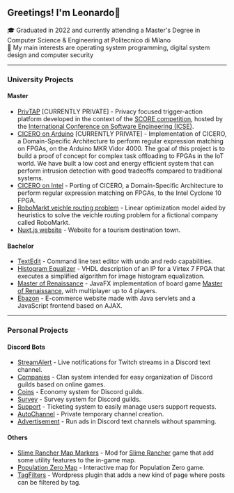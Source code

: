 ## Greetings! I'm Leonardo👋
🎓 Graduated in 2022 and currently attending a Master's Degree in Computer Science & Engineering at Politecnico di Milano  
📖 My main interests are operating system programming, digital system design and computer security

---

### University Projects
#### Master
- [PrivTAP](https://github.com/PrivTap/PrivTap) [CURRENTLY PRIVATE] - Privacy focused trigger-action platform developed in the context of the [SCORE competition](https://conf.researchr.org/track/icse-2023/icse-2023-score-2023), hosted by the [International Conference on Software Engineering (ICSE)](https://conf.researchr.org/home/icse-2023).
- [CICERO on Arduino](https://github.com/leonardo-panseri/cicero-on-vidor4000) [CURRENTLY PRIVATE] - Implementation of CICERO, a Domain-Specific Architecture to perform regular expression matching on FPGAs, on the Arduino MKR Vidor 4000. The goal of this project is to build a proof of concept for complex task offloading to FPGAs in the IoT world. We have built a low cost and energy efficient system that can perform intrusion detection with good tradeoffs compared to traditional systems.
- [CICERO on Intel](https://github.com/leonardo-panseri/cicero-port-to-intel) - Porting of CICERO, a Domain-Specific Architecture to perform regular expression matching on FPGAs, to the Intel Cyclone 10 FPGA.
- [RoboMarkt veichle routing problem](https://github.com/leonardo-panseri/for-project-2022) - Linear optimization model aided by heuristics to solve the veichle routing problem for a fictional company called RoboMarkt.
- [Nuxt.js website](https://github.com/amangabba/HYPE-GabbaPanseriNumeroliSanti) - Website for a tourism destination town.

#### Bachelor
- [TextEdit](https://github.com/leonardo-panseri/api-project-19-20) - Command line text editor with undo and redo capabilities.
- [Histogram Equalizer](https://github.com/leonardo-panseri/rl-project-20-21) - VHDL description of an IP for a Virtex 7 FPGA that executes a simplified algorithm for image histogram equalization.
- [Master of Renaissance](https://github.com/leonardo-panseri/ing-sw-2021-panseri-spada-mornatta) - JavaFX implementation of board game [Master of Renaissance](https://craniointernational.com/products/masters-of-renaissance/), with multiplayer up to 4 players.
- [Ebazon](https://github.com/davidemornatta/tiw-2021-mornatta-panseri-zancani) - E-commerce website made with Java servlets and a JavaScript frontend based on AJAX.

---

### Personal Projects
#### Discord Bots
- [StreamAlert](https://github.com/leonardo-panseri/discord-streamalert) - Live notifications for Twitch streams in a Discord text channel.
- [Companies](https://github.com/leonardo-panseri/discord-companies) - Clan system intended for easy organization of Discord guilds based on online games.
- [Coins](https://github.com/leonardo-panseri/discord-coins) - Economy system for Discord guilds.
- [Survey](https://github.com/leonardo-panseri/discord-survey) - Survey system for Discord guilds.
- [Support](https://github.com/leonardo-panseri/discord-support) - Ticketing system to easily manage users support requests.
- [AutoChannel](https://github.com/leonardo-panseri/discord-autochannel) - Private temporary channel creation.
- [Advertisement](https://github.com/leonardo-panseri/discord-advertisement) - Run ads in Discord text channels without spamming.

#### Others
- [Slime Rancher Map Markers](https://github.com/leonardo-panseri/SRMapMarkers) - Mod for [Slime Rancher](http://slimerancher.com/) game that add some utility features to the in-game map.
- [Population Zero Map](https://github.com/leonardo-panseri/population-zero-map) - Interactive map for Population Zero game.
- [TagFilters](https://github.com/leonardo-panseri/tag-filters) - Wordpress plugin that adds a new kind of page where posts can be filtered by tag.


<!---
leonardo-panseri/leonardo-panseri is a ✨ special ✨ repository because its `README.md` (this file) appears on your GitHub profile.
You can click the Preview link to take a look at your changes.
--->
